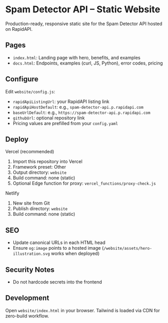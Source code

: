 Spam Detector API – Static Website
=================================

Production-ready, responsive static site for the Spam Detector API hosted on RapidAPI.

Pages
-----

- `index.html`: Landing page with hero, benefits, and examples
- `docs.html`: Endpoints, examples (curl, JS, Python), error codes, pricing

Configure
---------

Edit `website/config.js`:

- `rapidApiListingUrl`: your RapidAPI listing link
- `rapidApiHostDefault`: e.g., `spam-detector-api.p.rapidapi.com`
- `baseUrlDefault`: e.g., `https://spam-detector-api.p.rapidapi.com`
- `githubUrl`: optional repository link
- Pricing values are prefilled from your `config.yaml`

Deploy
------

Vercel (recommended)

1. Import this repository into Vercel
2. Framework preset: Other
3. Output directory: `website`
4. Build command: none (static)
5. Optional Edge function for proxy: `vercel_functions/proxy-check.js`

Netlify

1. New site from Git
2. Publish directory: `website`
3. Build command: none (static)

SEO
---

- Update canonical URLs in each HTML head
- Ensure `og:image` points to a hosted image (`/website/assets/hero-illustration.svg` works when deployed)

Security Notes
--------------

- Do not hardcode secrets into the frontend

Development
-----------

Open `website/index.html` in your browser. Tailwind is loaded via CDN for zero-build workflow.


